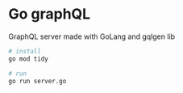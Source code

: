 # Go graphQL

GraphQL server made with GoLang and gqlgen lib

```bash
# install
go mod tidy

# run
go run server.go

```
